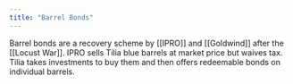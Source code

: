 ```yaml
---
title: "Barrel Bonds"
---
```


Barrel bonds are a recovery scheme by [[IPRO]] and [[Goldwind]] after the [[Locust War]]. IPRO sells Tilia blue barrels at market price but waives tax. Tilia takes investments to buy them and then offers redeemable bonds on individual barrels.
